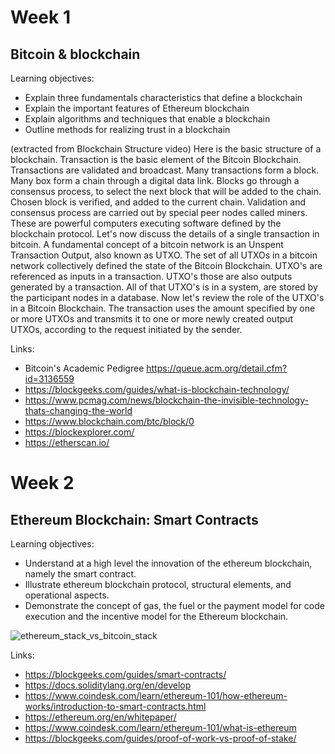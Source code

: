 # Week 1

##  Bitcoin & blockchain

Learning objectives:
- Explain three fundamentals characteristics that define a blockchain
- Explain the important features of Ethereum blockchain
- Explain algorithms and techniques that enable a blockchain
- Outline methods for realizing trust in a blockchain

(extracted from Blockchain Structure video)
Here is the basic structure of a blockchain. Transaction is the basic element of the Bitcoin Blockchain. Transactions are validated and broadcast. Many transactions form a block. Many box form a chain through a digital data link. Blocks go through a consensus process, to select the next block that will be added to the chain. Chosen block is verified, and added to the current chain. Validation and consensus process are carried out by special peer nodes called miners. These are powerful computers executing software defined by the blockchain protocol. Let's now discuss the details of a single transaction in bitcoin. A fundamental concept of a bitcoin network is an Unspent Transaction Output, also known as UTXO. The set of all UTXOs in a bitcoin network collectively defined the state of the Bitcoin Blockchain. UTXO's are referenced as inputs in a transaction. UTXO's those are also outputs generated by a transaction. All of that UTXO's is in a system, are stored by the participant nodes in a database. Now let's review the role of the UTXO's in a Bitcoin Blockchain. The transaction uses the amount specified by one or more UTXOs and transmits it to one or more newly created output UTXOs, according to the request initiated by the sender. 

Links:
- Bitcoin's Academic Pedigree https://queue.acm.org/detail.cfm?id=3136559
- https://blockgeeks.com/guides/what-is-blockchain-technology/
- https://www.pcmag.com/news/blockchain-the-invisible-technology-thats-changing-the-world
- https://www.blockchain.com/btc/block/0
- https://blockexplorer.com/
- https://etherscan.io/


# Week 2

## Ethereum Blockchain: Smart Contracts

Learning objectives:
- Understand at a high level the innovation of the ethereum blockchain, namely the smart contract. 
- Illustrate ethereum blockchain protocol, structural elements, and operational aspects. 
- Demonstrate the concept of gas, the fuel or the payment model for code execution and the incentive model for the Ethereum blockchain.

![ethereum_stack_vs_bitcoin_stack](https://user-images.githubusercontent.com/1301883/129811546-51b01f86-4f92-4ce0-b473-786eb9837f7c.png)

Links:
- https://blockgeeks.com/guides/smart-contracts/
- https://docs.soliditylang.org/en/develop
- https://www.coindesk.com/learn/ethereum-101/how-ethereum-works/introduction-to-smart-contracts.html
- https://ethereum.org/en/whitepaper/
- https://www.coindesk.com/learn/ethereum-101/what-is-ethereum
- https://blockgeeks.com/guides/proof-of-work-vs-proof-of-stake/

